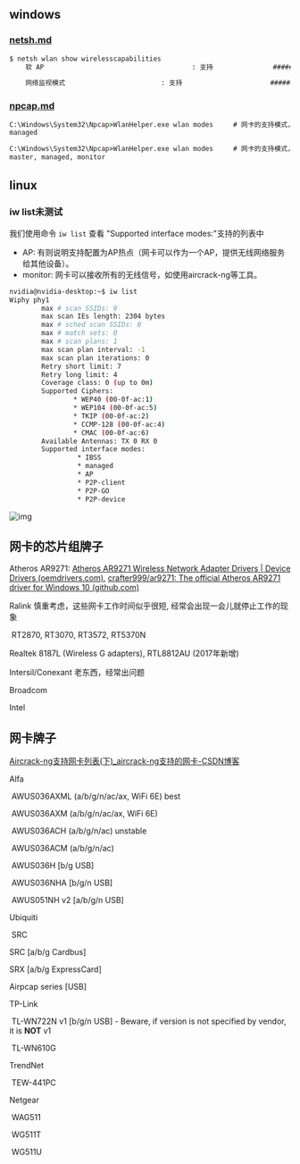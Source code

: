 ## windows

###  [netsh.md](netsh.md) 

```cmd
$ netsh wlan show wirelesscapabilities
    软 AP                                     : 支持				########## ap

    网络监视模式                        : 支持						########## monitor
```

###  [npcap.md](npcap.md) 

```cmd
C:\Windows\System32\Npcap>WlanHelper.exe wlan modes		# 网卡的支持模式，这样就是不支持ap、monitor
managed

C:\Windows\System32\Npcap>WlanHelper.exe wlan modes		# 网卡的支持模式，支持ap、monitor
master, managed, monitor
```

## linux

### iw list未测试

我们使用命令 `iw list` 查看 "Supported interface modes:"支持的列表中

- AP: 有则说明支持配置为AP热点（网卡可以作为一个AP，提供无线网络服务给其他设备）。
- monitor: 网卡可以接收所有的无线信号，如使用aircrack-ng等工具。

```bash
nvidia@nvidia-desktop:~$ iw list
Wiphy phy1
        max # scan SSIDs: 9
        max scan IEs length: 2304 bytes
        max # sched scan SSIDs: 0
        max # match sets: 0
        max # scan plans: 1
        max scan plan interval: -1
        max scan plan iterations: 0
        Retry short limit: 7
        Retry long limit: 4
        Coverage class: 0 (up to 0m)
        Supported Ciphers:
                * WEP40 (00-0f-ac:1)
                * WEP104 (00-0f-ac:5)
                * TKIP (00-0f-ac:2)
                * CCMP-128 (00-0f-ac:4)
                * CMAC (00-0f-ac:6)
        Available Antennas: TX 0 RX 0
        Supported interface modes:
                 * IBSS
                 * managed
                 * AP
                 * P2P-client
                 * P2P-GO
                 * P2P-device
```

![img](https://pica.zhimg.com/v2-b74b91c14d2f11c6a0539d53da06f130_1440w.jpg)

## 网卡的芯片组牌子

Atheros AR9271: [Atheros AR9271 Wireless Network Adapter Drivers | Device Drivers (oemdrivers.com)](https://oemdrivers.com/network-atheros-ar9271-wireless-network-adapter#google_vignette), [crafter999/ar9271: The official Atheros AR9271 driver for Windows 10 (github.com)](https://github.com/crafter999/ar9271)

Ralink 慎重考虑，这些网卡工作时间似乎很短, 经常会出现一会儿就停止工作的现象

​	RT2870, RT3070, RT3572, RT5370N

Realtek 8187L (Wireless G adapters), RTL8812AU (2017年新增)

Intersil/Conexant 老东西，经常出问题 

Broadcom

Intel

## 网卡牌子

[Aircrack-ng支持网卡列表(下)_aircrack-ng支持的网卡-CSDN博客](https://blog.csdn.net/qq_28208251/article/details/47177785)

Alfa 

​	AWUS036AXML (a/b/g/n/ac/ax, WiFi 6E)  best 

​	AWUS036AXM (a/b/g/n/ac/ax, WiFi 6E) 

​	AWUS036ACH (a/b/g/n/ac)   unstable 

​	AWUS036ACM (a/b/g/n/ac) 

​	AWUS036H [b/g USB]

​	AWUS036NHA [b/g/n USB]

​	AWUS051NH v2 [a/b/g/n USB]

Ubiquiti 

​	SRC

SRC [a/b/g Cardbus]

SRX [a/b/g ExpressCard]

Airpcap series [USB]

TP-Link 

​	TL-WN722N v1 [b/g/n USB] - Beware, if version is not specified by vendor, it is **NOT** v1

​	TL-WN610G

TrendNet 

​	TEW-441PC

Netgear 

​	WAG511

​	WG511T

​	WG511U

